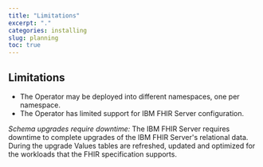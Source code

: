 ```yaml
---
title: "Limitations"
excerpt: "."
categories: installing
slug: planning
toc: true
---
```


## Limitations

* The Operator may be deployed into different namespaces, one per namespace.
* The Operator has limited support for IBM FHIR Server configuration.


*Schema upgrades require downtime:* The IBM FHIR Server requires downtime to complete upgrades of the IBM FHIR Server's relational data. During the upgrade Values tables are refreshed, updated and optimized for the workloads that the FHIR specification supports.